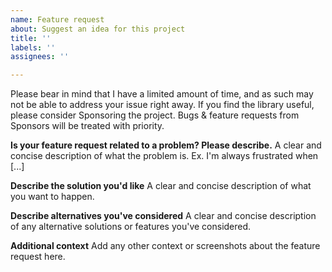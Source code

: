 ```yaml
---
name: Feature request
about: Suggest an idea for this project
title: ''
labels: ''
assignees: ''

---
```


Please bear in mind that I have a limited amount of time, and as such may not be able to address your issue right away. If you find the library useful, please consider Sponsoring the project. Bugs & feature requests from Sponsors will be treated with priority.

**Is your feature request related to a problem? Please describe.**
A clear and concise description of what the problem is. Ex. I'm always frustrated when [...]

**Describe the solution you'd like**
A clear and concise description of what you want to happen.

**Describe alternatives you've considered**
A clear and concise description of any alternative solutions or features you've considered.

**Additional context**
Add any other context or screenshots about the feature request here.

